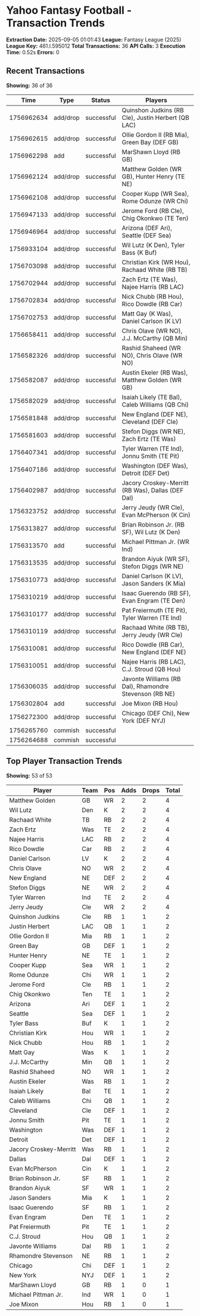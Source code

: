 # Yahoo Fantasy Football - Transaction Trends

**Extraction Date:** 2025-09-05 01:01:43
**League:** Fantasy League (2025)
**League Key:** 461.l.595012
**Total Transactions:** 36
**API Calls:** 3
**Execution Time:** 0.52s
**Errors:** 0

## Recent Transactions
**Showing:** 36 of 36

| Time | Type | Status | Players |
|------|------|--------|---------|
| 1756962634 | add/drop | successful | Quinshon Judkins (RB Cle), Justin Herbert (QB LAC) |
| 1756962615 | add/drop | successful | Ollie Gordon II (RB Mia), Green Bay (DEF GB) |
| 1756962298 | add | successful | MarShawn Lloyd (RB GB) |
| 1756962124 | add/drop | successful | Matthew Golden (WR GB), Hunter Henry (TE NE) |
| 1756962108 | add/drop | successful | Cooper Kupp (WR Sea), Rome Odunze (WR Chi) |
| 1756947133 | add/drop | successful | Jerome Ford (RB Cle), Chig Okonkwo (TE Ten) |
| 1756946964 | add/drop | successful | Arizona (DEF Ari), Seattle (DEF Sea) |
| 1756933104 | add/drop | successful | Wil Lutz (K Den), Tyler Bass (K Buf) |
| 1756703098 | add/drop | successful | Christian Kirk (WR Hou), Rachaad White (RB TB) |
| 1756702944 | add/drop | successful | Zach Ertz (TE Was), Najee Harris (RB LAC) |
| 1756702834 | add/drop | successful | Nick Chubb (RB Hou), Rico Dowdle (RB Car) |
| 1756702753 | add/drop | successful | Matt Gay (K Was), Daniel Carlson (K LV) |
| 1756658411 | add/drop | successful | Chris Olave (WR NO), J.J. McCarthy (QB Min) |
| 1756582326 | add/drop | successful | Rashid Shaheed (WR NO), Chris Olave (WR NO) |
| 1756582087 | add/drop | successful | Austin Ekeler (RB Was), Matthew Golden (WR GB) |
| 1756582029 | add/drop | successful | Isaiah Likely (TE Bal), Caleb Williams (QB Chi) |
| 1756581848 | add/drop | successful | New England (DEF NE), Cleveland (DEF Cle) |
| 1756581603 | add/drop | successful | Stefon Diggs (WR NE), Zach Ertz (TE Was) |
| 1756407341 | add/drop | successful | Tyler Warren (TE Ind), Jonnu Smith (TE Pit) |
| 1756407186 | add/drop | successful | Washington (DEF Was), Detroit (DEF Det) |
| 1756402987 | add/drop | successful | Jacory Croskey-Merritt (RB Was), Dallas (DEF Dal) |
| 1756323752 | add/drop | successful | Jerry Jeudy (WR Cle), Evan McPherson (K Cin) |
| 1756313827 | add/drop | successful | Brian Robinson Jr. (RB SF), Wil Lutz (K Den) |
| 1756313570 | add | successful | Michael Pittman Jr. (WR Ind) |
| 1756313535 | add/drop | successful | Brandon Aiyuk (WR SF), Stefon Diggs (WR NE) |
| 1756310773 | add/drop | successful | Daniel Carlson (K LV), Jason Sanders (K Mia) |
| 1756310219 | add/drop | successful | Isaac Guerendo (RB SF), Evan Engram (TE Den) |
| 1756310177 | add/drop | successful | Pat Freiermuth (TE Pit), Tyler Warren (TE Ind) |
| 1756310119 | add/drop | successful | Rachaad White (RB TB), Jerry Jeudy (WR Cle) |
| 1756310081 | add/drop | successful | Rico Dowdle (RB Car), New England (DEF NE) |
| 1756310051 | add/drop | successful | Najee Harris (RB LAC), C.J. Stroud (QB Hou) |
| 1756306035 | add/drop | successful | Javonte Williams (RB Dal), Rhamondre Stevenson (RB NE) |
| 1756302804 | add | successful | Joe Mixon (RB Hou) |
| 1756272300 | add/drop | successful | Chicago (DEF Chi), New York (DEF NYJ) |
| 1756265760 | commish | successful |  |
| 1756264688 | commish | successful |  |

## Top Player Transaction Trends
**Showing:** 53 of 53

| Player | Team | Pos | Adds | Drops | Total |
|--------|------|-----|------|-------|-------|
| Matthew Golden | GB | WR | 2 | 2 | 4 |
| Wil Lutz | Den | K | 2 | 2 | 4 |
| Rachaad White | TB | RB | 2 | 2 | 4 |
| Zach Ertz | Was | TE | 2 | 2 | 4 |
| Najee Harris | LAC | RB | 2 | 2 | 4 |
| Rico Dowdle | Car | RB | 2 | 2 | 4 |
| Daniel Carlson | LV | K | 2 | 2 | 4 |
| Chris Olave | NO | WR | 2 | 2 | 4 |
| New England | NE | DEF | 2 | 2 | 4 |
| Stefon Diggs | NE | WR | 2 | 2 | 4 |
| Tyler Warren | Ind | TE | 2 | 2 | 4 |
| Jerry Jeudy | Cle | WR | 2 | 2 | 4 |
| Quinshon Judkins | Cle | RB | 1 | 1 | 2 |
| Justin Herbert | LAC | QB | 1 | 1 | 2 |
| Ollie Gordon II | Mia | RB | 1 | 1 | 2 |
| Green Bay | GB | DEF | 1 | 1 | 2 |
| Hunter Henry | NE | TE | 1 | 1 | 2 |
| Cooper Kupp | Sea | WR | 1 | 1 | 2 |
| Rome Odunze | Chi | WR | 1 | 1 | 2 |
| Jerome Ford | Cle | RB | 1 | 1 | 2 |
| Chig Okonkwo | Ten | TE | 1 | 1 | 2 |
| Arizona | Ari | DEF | 1 | 1 | 2 |
| Seattle | Sea | DEF | 1 | 1 | 2 |
| Tyler Bass | Buf | K | 1 | 1 | 2 |
| Christian Kirk | Hou | WR | 1 | 1 | 2 |
| Nick Chubb | Hou | RB | 1 | 1 | 2 |
| Matt Gay | Was | K | 1 | 1 | 2 |
| J.J. McCarthy | Min | QB | 1 | 1 | 2 |
| Rashid Shaheed | NO | WR | 1 | 1 | 2 |
| Austin Ekeler | Was | RB | 1 | 1 | 2 |
| Isaiah Likely | Bal | TE | 1 | 1 | 2 |
| Caleb Williams | Chi | QB | 1 | 1 | 2 |
| Cleveland | Cle | DEF | 1 | 1 | 2 |
| Jonnu Smith | Pit | TE | 1 | 1 | 2 |
| Washington | Was | DEF | 1 | 1 | 2 |
| Detroit | Det | DEF | 1 | 1 | 2 |
| Jacory Croskey-Merritt | Was | RB | 1 | 1 | 2 |
| Dallas | Dal | DEF | 1 | 1 | 2 |
| Evan McPherson | Cin | K | 1 | 1 | 2 |
| Brian Robinson Jr. | SF | RB | 1 | 1 | 2 |
| Brandon Aiyuk | SF | WR | 1 | 1 | 2 |
| Jason Sanders | Mia | K | 1 | 1 | 2 |
| Isaac Guerendo | SF | RB | 1 | 1 | 2 |
| Evan Engram | Den | TE | 1 | 1 | 2 |
| Pat Freiermuth | Pit | TE | 1 | 1 | 2 |
| C.J. Stroud | Hou | QB | 1 | 1 | 2 |
| Javonte Williams | Dal | RB | 1 | 1 | 2 |
| Rhamondre Stevenson | NE | RB | 1 | 1 | 2 |
| Chicago | Chi | DEF | 1 | 1 | 2 |
| New York | NYJ | DEF | 1 | 1 | 2 |
| MarShawn Lloyd | GB | RB | 1 | 0 | 1 |
| Michael Pittman Jr. | Ind | WR | 1 | 0 | 1 |
| Joe Mixon | Hou | RB | 1 | 0 | 1 |